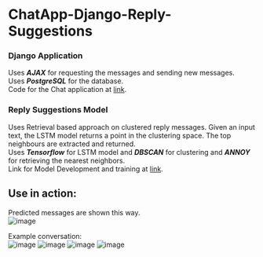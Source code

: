 # ChatApp-Django-Reply-Suggestions

### Django Application
Uses ***AJAX*** for requesting the messages and sending new messages.  
Uses ***PostgreSQL*** for the database.  
Code for the Chat application at [link](https://github.com/SreemukhMantripragada/ChatApp-Django-Reply-Suggestions/tree/master/chatapp).  
 
### Reply Suggestions Model  
Uses Retrieval based approach on clustered reply messages. Given an input text, the LSTM model returns a point in the clustering space. The top neighbours are extracted and returned.   
Uses ***Tensorflow*** for LSTM model and ***DBSCAN*** for clustering and ***ANNOY*** for retrieving the nearest neighbors.  
Link for Model Development and training at [link](https://github.com/SreemukhMantripragada/ChatApp-Django-Reply-Suggestions/tree/master/Model).  

## Use in action:  
Predicted messages are shown this way.  
![image](https://user-images.githubusercontent.com/55551443/127990276-70b857fd-7aad-4028-a7f9-f34374226ca1.png)
  
  
Example conversation:  
![image](https://user-images.githubusercontent.com/55551443/127991452-1249876d-9eb0-4298-937b-c71d11c05539.png)
![image](https://user-images.githubusercontent.com/55551443/127991547-819864a0-0f73-4130-b43b-5c7fd8a719db.png)
![image](https://user-images.githubusercontent.com/55551443/127991577-fcb426a7-4998-48fc-9107-ef1ff5a3947a.png)
![image](https://user-images.githubusercontent.com/55551443/127991582-c318cb49-54f0-4cf4-b9e9-ae43f6b98f90.png)
